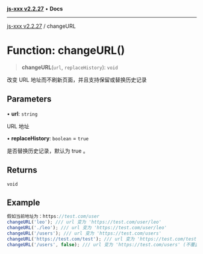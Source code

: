 [**js-xxx v2.2.27**](../README.md) • **Docs**

***

[js-xxx v2.2.27](../README.md) / changeURL

# Function: changeURL()

> **changeURL**(`url`, `replaceHistory`): `void`

改变 URL 地址而不刷新页面，并且支持保留或替换历史记录

## Parameters

• **url**: `string`

URL 地址

• **replaceHistory**: `boolean` = `true`

是否替换历史记录，默认为 true 。

## Returns

`void`

## Example

```ts
假如当前地址为：https://test.com/user
changeURL('leo'); /// url 变为 'https://test.com/user/leo'
changeURL('./leo'); /// url 变为 'https://test.com/user/leo'
changeURL('/users'); /// url 变为 'https://test.com/users'
changeURL('https://test.com/test'); /// url 变为 'https://test.com/test' (若域名不同，会报错中断。)
changeURL('/users', false); /// url 变为 'https://test.com/users' (不覆盖历史记录，返回时会再显示 'https://test.com/user'，而上面的例子返回时是直接显示 'https://test.com/user' 的上一条。)
```
